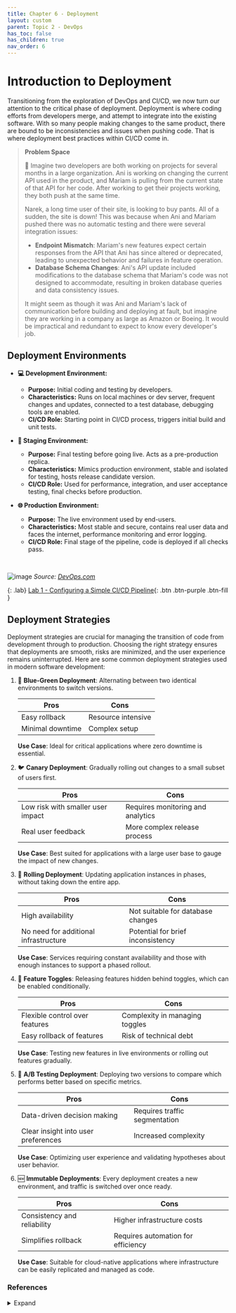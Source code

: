 ```yaml
---
title: Chapter 6 - Deployment
layout: custom
parent: Topic 2 - DevOps
has_toc: false
has_children: true
nav_order: 6
---
```


# Introduction to Deployment
Transitioning from the exploration of DevOps and CI/CD, we now turn our attention to the critical phase of deployment. Deployment is where coding efforts from developers merge, and attempt to integrate into the existing software. With so many people making changes to the same product, there are bound to be inconsistencies and issues when pushing code. That is where deployment best practices within CI/CD come in. 

> **Problem Space**
>
> 🧐 Imagine two developers are both working on projects for several months in a large organization. Ani is working on changing the current API used in the product, and Mariam is pulling from the current state of that API for her code. After working to get their projects working, they both push at the same time.
>
> Narek, a long time user of their site, is looking to buy pants. All of a sudden, the site is down! This was because when Ani and Mariam pushed there was no automatic testing and there were several integration issues:
>   - **Endpoint Mismatch**: Mariam's new features expect certain responses from the API that Ani has since altered or deprecated, leading to unexpected behavior and failures in feature operation.
>   - **Database Schema Changes**: Ani's API update included modifications to the database schema that Mariam's code was not designed to accommodate, resulting in broken database queries and data consistency issues.
>
> It might seem as though it was Ani and Mariam's lack of communication before building and deploying at fault, but imagine they are working in a company as large as Amazon or Boeing. It would be impractical and redundant to expect to know every developer's job.


## Deployment Environments

- **💻 Development Environment:**
  - **Purpose:** Initial coding and testing by developers.
  - **Characteristics:** Runs on local machines or dev server, frequent changes and updates, connected to a test database, debugging tools are enabled.
  - **CI/CD Role:** Starting point in CI/CD process, triggers initial build and unit tests.

- **🚦 Staging Environment:**
  - **Purpose:** Final testing before going live. Acts as a pre-production replica.
  - **Characteristics:** Mimics production environment, stable and isolated for testing, hosts release candidate version.
  - **CI/CD Role:** Used for performance, integration, and user acceptance testing, final checks before production.

- **🌐 Production Environment:**
  - **Purpose:** The live environment used by end-users.
  - **Characteristics:** Most stable and secure, contains real user data and faces the internet, performance monitoring and error logging.
  - **CI/CD Role:** Final stage of the pipeline, code is deployed if all checks pass.

<br>

![image](https://github.com/open-devsecops/open-devsecops.github.io/assets/35845527/6c306e97-b563-4cc7-baff-8d79ddc45bdf)
_Source: [DevOps.com](/https://devops.com/i-want-to-do-continuous-deployment/)_

{: .lab}
[Lab 1 - Configuring a Simple CI/CD Pipeline](./lab/deployment-lab-1){: .btn .btn-purple .btn-fill }

## Deployment Strategies
Deployment strategies are crucial for managing the transition of code from development through to production. Choosing the right strategy ensures that deployments are smooth, risks are minimized, and the user experience remains uninterrupted. Here are some common deployment strategies used in modern software development:

1. 🔄 **Blue-Green Deployment**: Alternating between two identical environments to switch versions.

   | Pros              | Cons                 |
   |-------------------|----------------------|
   | Easy rollback     | Resource intensive   |
   | Minimal downtime  | Complex setup        |

   **Use Case**: Ideal for critical applications where zero downtime is essential.

  
2. 🐦 **Canary Deployment**: Gradually rolling out changes to a small subset of users first.

   | Pros                              | Cons                              |
   |-----------------------------------|-----------------------------------|
   | Low risk with smaller user impact | Requires monitoring and analytics |
   | Real user feedback                | More complex release process      |

   **Use Case**: Best suited for applications with a large user base to gauge the impact of new changes.

3. 🌊 **Rolling Deployment**: Updating application instances in phases, without taking down the entire app.

   | Pros                       | Cons                                 |
   |----------------------------|--------------------------------------|
   | High availability          | Not suitable for database changes    |
   | No need for additional infrastructure | Potential for brief inconsistency |

   **Use Case**: Services requiring constant availability and those with enough instances to support a phased rollout.

4. 🚦 **Feature Toggles**: Releasing features hidden behind toggles, which can be enabled conditionally.

   | Pros                          | Cons                              |
   |-------------------------------|-----------------------------------|
   | Flexible control over features | Complexity in managing toggles    |
   | Easy rollback of features     | Risk of technical debt            |

   **Use Case**: Testing new features in live environments or rolling out features gradually.

5. 🔀 **A/B Testing Deployment**: Deploying two versions to compare which performs better based on specific metrics.

   | Pros                            | Cons                             |
   |---------------------------------|----------------------------------|
   | Data-driven decision making     | Requires traffic segmentation    |
   | Clear insight into user preferences | Increased complexity           |

   **Use Case**: Optimizing user experience and validating hypotheses about user behavior.

6. 🆕 **Immutable Deployments**: Every deployment creates a new environment, and traffic is switched over once ready.

   | Pros                               | Cons                                  |
   |------------------------------------|---------------------------------------|
   | Consistency and reliability       | Higher infrastructure costs           |
   | Simplifies rollback               | Requires automation for efficiency    |

   **Use Case**: Suitable for cloud-native applications where infrastructure can be easily replicated and managed as code.





### References 
<details>
  <Summary>Expand</Summary>
      <b>1.</b> “CI/CD Process: Flow, Stages, and Critical Best Practices.” <i>Codefresh</i>, 26 July 2023, <a href="https://codefresh.io/learn/ci-cd-pipelines/ci-cd-process-flow-stages-and-critical-best-practices/#:~:text=The%20deploy%20stage%20is%20the,it%20accessible%20to%20end%2Dusers" target="_blank">https://codefresh.io/learn/ci-cd-pipelines/ci-cd-process-flow-stages-and-critical-best-practices/#:~:text=The%20deploy%20stage%20is%20the,it%20accessible%20to%20end%2Dusers</a>.<br>
      <b>2.</b> Deployment Strategies - Introduction to Devops on AWS, <i>Amazon Web Services</i>, <a href="https://docs.aws.amazon.com/whitepapers/latest/introduction-devops-aws/deployment-strategies.html" target="_blank">https://docs.aws.amazon.com/whitepapers/latest/introduction-devops-aws/deployment-strategies.html</a>. Accessed 12 Apr. 2024.<br>
      <b>3.</b> “Flow Modeling: How Work Moves through the Enterprise.” <i>Plutora</i>, <a href="https://www.plutora.com/blog/deployment-strategies-6-explained-in-depth" target="_blank">https://www.plutora.com/blog/deployment-strategies-6-explained-in-depth</a>. Accessed 11 Apr. 2024.<br>
      <b>4.</b> Riley, Chris, et al. “‘I Want to Do Continuous Deployment.’” <i>DevOps.Com</i>, 5 Dec. 2016, <a href="https://devops.com/i-want-to-do-continuous-deployment/" target="_blank">https://devops.com/i-want-to-do-continuous-deployment/</a>.<br>
      <b>5.</b> Tremel, Etienne. “Six Strategies for Application Deployment.” <i>The New Stack</i>, 25 Mar. 2021, <a href="https://thenewstack.io/deployment-strategies/" target="_blank">https://thenewstack.io/deployment-strategies/</a>.<br>
      <b>6.</b> Using Blue-Green Deployment to Reduce Downtime | <i>Cloud Foundry Docs</i>, <a href="https://docs.cloudfoundry.org/devguide/deploy-apps/blue-green.html" target="_blank">https://docs.cloudfoundry.org/devguide/deploy-apps/blue-green.html</a>. Accessed 12 Apr. 2024.<br>
</details>
